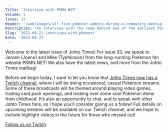 ```yaml
---
Title: 'Interview with PKMN.NET'
Volume: 1
Issue: 33
Header: '/web/images/all-five-pkmnnet-admins-during-a-community-meetup-in-2007-from-left-to-right-jeroen-mike-james-steff.jpeg'
Description: 'An interview with the team behind one of the earliest Pokémon websites: PKMN.NET, plus the latest Pokémon news, and more from the Johto Times mailbag!'
Slug: '2023-09-21-interview-with-pkmnnet'
Date: '2023-09-21'
---
```

Welcome to the latest issue of Johto Times! For issue 33, we speak to Jeroen (Joeno) and Mike (Typhlosion) from the long-running Pokémon fan website PKMN.NET! We also have the latest news, and more from the Johto Times mailbag!

Before we begin today, I want to let you know that [Johto Times now has a Twitch channel](https://www.twitch.tv/JohtoTimes), where I will be doing occasional, casual Pokémon streams. Some of these broadcasts will be themed around playing video games, trading card pack openings, and looking over some cool Pokémon items from childhood. It’s also an opportunity to chat, and to speak with other Johto Times fans, so I hope you’ll consider giving us a follow! Full details on upcoming streams will be available on our Twitch channel, and we hope to include highlight videos in the future for those who missed out!

[Follow us on Twitch](https://www.twitch.tv/JohtoTimes)